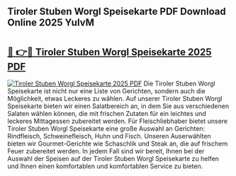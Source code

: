 ## Tiroler Stuben Worgl Speisekarte PDF Download Online 2025 YuIvM

# <h2><a href="http://gcaxl1j.nevu.top/?p=Tiroler+Stuben+Worgl+Speisekarte">🔗 👉🔴 Tiroler Stuben Worgl Speisekarte 2025 PDF</a></h2>

[![Tiroler Stuben Worgl Speisekarte 2025 PDF](https://i.imgur.com/dBaPXMq.png)](http://gcaxl1j.nevu.top/?p=Tiroler+Stuben+Worgl+Speisekarte)
Die Tiroler Stuben Worgl Speisekarte ist nicht nur eine Liste von Gerichten, sondern auch die Möglichkeit, etwas Leckeres zu wählen. Auf unserer Tiroler Stuben Worgl Speisekarte bieten wir einen Salatbereich an, in dem Sie aus verschiedenen Salaten wählen können, die mit frischen Zutaten für ein leichtes und leckeres Mittagessen zubereitet werden. Für Fleischliebhaber bietet unsere Tiroler Stuben Worgl Speisekarte eine große Auswahl an Gerichten: Rindfleisch, Schweinefleisch, Huhn und Fisch. Unseren Auserwählten bieten wir Gourmet-Gerichte wie Schaschlik und Steak an, die auf frischem Feuer zubereitet werden. In jedem Fall sind wir bereit, Ihnen bei der Auswahl der Speisen auf der Tiroler Stuben Worgl Speisekarte zu helfen und Ihnen einen komfortablen und komfortablen Service zu bieten.
